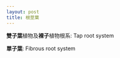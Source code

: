 ```yaml
---
layout: post
title: 根莖葉
---
```






**雙子葉**植物及**裸子**植物根系: Tap root system

**單子葉**: Fibrous root system